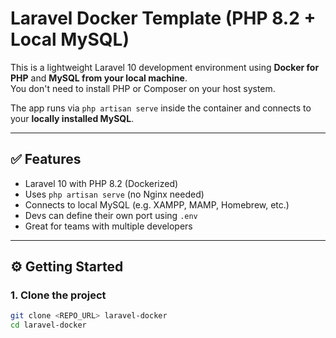 # Laravel Docker Template (PHP 8.2 + Local MySQL)

This is a lightweight Laravel 10 development environment using **Docker for PHP** and **MySQL from your local machine**.  
You don't need to install PHP or Composer on your host system.

The app runs via `php artisan serve` inside the container and connects to your **locally installed MySQL**.

---

## ✅ Features

- Laravel 10 with PHP 8.2 (Dockerized)
- Uses `php artisan serve` (no Nginx needed)
- Connects to local MySQL (e.g. XAMPP, MAMP, Homebrew, etc.)
- Devs can define their own port using `.env`
- Great for teams with multiple developers

---

## ⚙️ Getting Started

### 1. Clone the project

```bash
git clone <REPO_URL> laravel-docker
cd laravel-docker
